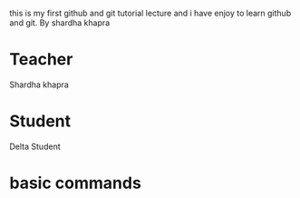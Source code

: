 this is my first github and git tutorial lecture and i have enjoy to learn github and git. By shardha khapra 


# Teacher

Shardha khapra 

# Student 

Delta Student 


<!-- Clone :-  Cloning a repository on our local machine  => git clone <--Some Link ..>  -->

<!-- status :- displays the state of the code  ==> git status  -->


<!-- untracked =>unmodified => modified => staged  -->



# basic commands 

<!-- 



 1) add :- adds new or changed files in your working directory to the git staging area.  ==> git add <-file name->


2) commit :- it is the record of change 
==> git commit -m "some message"


3) push :- upload local repo content to remote repo. 

==> git push origin main 



4) init :- used to create a new git repo 
==> git init 

git remote add origin <-link->

git remote -v          (to verify remote)
git branch              ( to check branch)

git branch -M main      (to rename branch)

git push origin main 


 -->

